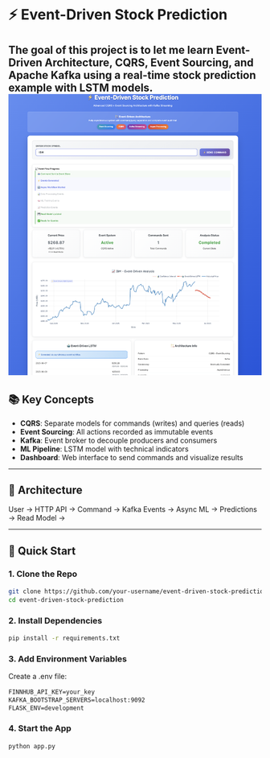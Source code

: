 # ⚡ Event-Driven Stock Prediction

The goal of this project is to let me learn **Event-Driven Architecture**, **CQRS**, **Event Sourcing**, and **Apache Kafka** using a real-time stock prediction example with LSTM models.  
![alt text](image.png)
---

## 📚 Key Concepts

- **CQRS**: Separate models for commands (writes) and queries (reads)
- **Event Sourcing**: All actions recorded as immutable events
- **Kafka**: Event broker to decouple producers and consumers
- **ML Pipeline**: LSTM model with technical indicators
- **Dashboard**: Web interface to send commands and visualize results

---

## 🧱 Architecture
User → HTTP API → Command → Kafka Events → Async ML → Predictions → Read Model → 


---

## 🚀 Quick Start

### 1. Clone the Repo

```bash
git clone https://github.com/your-username/event-driven-stock-prediction.git
cd event-driven-stock-prediction
```

### 2. Install Dependencies
```bash
pip install -r requirements.txt
```

### 3. Add Environment Variables
Create a .env file:
```
FINNHUB_API_KEY=your_key
KAFKA_BOOTSTRAP_SERVERS=localhost:9092
FLASK_ENV=development
```

### 4. Start the App
```bash
python app.py

```




